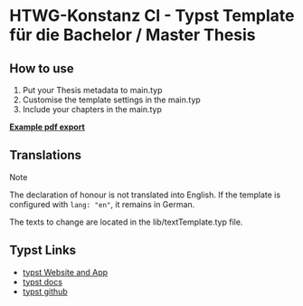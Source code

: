 # HTWG-Konstanz CI - Typst Template für die Bachelor / Master Thesis

## How to use
1. Put your Thesis metadata to main.typ
2. Customise the template settings in the main.typ
3. Include your chapters in the main.typ

[**Example pdf export**](docs/dokument.pdf)

## Translations
> [!NOTE]  
> The declaration of honour is not translated into English. If the template is configured with ``` lang: "en" ```, it remains in German. 
> 
> The texts to change are located in the lib/textTemplate.typ file. 


## Typst Links

- [typst Website and App](https://typst.app/)
- [typst docs](https://typst.app/docs/)
- [typst github](https://github.com/typst/typst)

